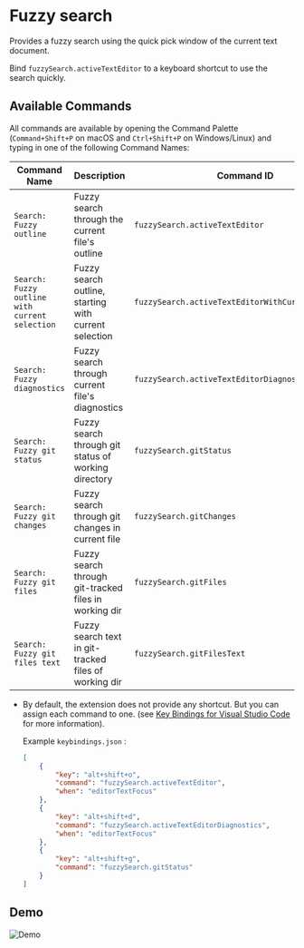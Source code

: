 # Fuzzy search

Provides a fuzzy search using the quick pick window of the current text
document.

Bind `fuzzySearch.activeTextEditor` to a keyboard shortcut to use the search
quickly.

## Available Commands

All commands are available by opening the Command Palette (`Command+Shift+P` on macOS and `Ctrl+Shift+P` on Windows/Linux) and typing in one of the following Command Names:

| Command Name                                   | Description                                           | Command ID                                         |
| ---------------------------------------------- | ----------------------------------------------------- | -------------------------------------------------- |
| `Search: Fuzzy outline`                        | Fuzzy search through the current file's outline       | `fuzzySearch.activeTextEditor`                     |
| `Search: Fuzzy outline with current selection` | Fuzzy search outline, starting with current selection | `fuzzySearch.activeTextEditorWithCurrentSelection` |
| `Search: Fuzzy diagnostics`                    | Fuzzy search through current file's diagnostics       | `fuzzySearch.activeTextEditorDiagnostics`          |
| `Search: Fuzzy git status`                     | Fuzzy search through git status of working directory  | `fuzzySearch.gitStatus`                            |
| `Search: Fuzzy git changes`                    | Fuzzy search through git changes in current file      | `fuzzySearch.gitChanges`                           |
| `Search: Fuzzy git files`                      | Fuzzy search through git-tracked files in working dir | `fuzzySearch.gitFiles`                              |
| `Search: Fuzzy git files text`                 | Fuzzy search text in git-tracked files of working dir | `fuzzySearch.gitFilesText`                          |

- By default, the extension does not provide any shortcut. But you can assign each command to one. (see [Key Bindings for Visual Studio Code](https://code.visualstudio.com/docs/getstarted/keybindings) for more information).

    Example `keybindings.json` :

    ```json
    [
        {
            "key": "alt+shift+o",
            "command": "fuzzySearch.activeTextEditor",
            "when": "editorTextFocus"
        },
        {
            "key": "alt+shift+d",
            "command": "fuzzySearch.activeTextEditorDiagnostics",
            "when": "editorTextFocus"
        },
        {
            "key": "alt+shift+g",
            "command": "fuzzySearch.gitStatus"
        }
    ]
    ```

## Demo

![Demo](./images/demo.gif)
